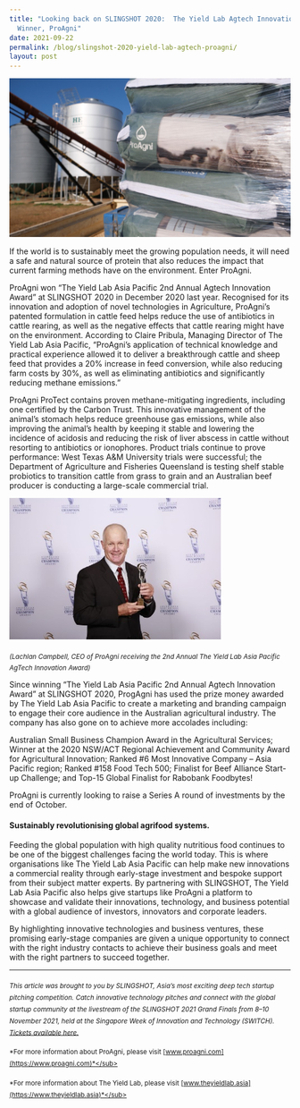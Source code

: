 ```yaml
---
title: "Looking back on SLINGSHOT 2020:  The Yield Lab Agtech Innovation Award
  Winner, ProAgni"
date: 2021-09-22
permalink: /blog/slingshot-2020-yield-lab-agtech-proagni/
layout: post
---
```

![Alt text for image on Isomer site](/images/switch_2021_the_yield_lab_proagni_1.jpg)

If the world is to sustainably meet the growing population needs, it will need a safe and natural source of protein that also reduces the impact that current farming methods have on the environment. Enter ProAgni.

ProAgni won “The Yield Lab Asia Pacific 2nd Annual Agtech Innovation Award” at SLINGSHOT 2020 in December 2020 last year. Recognised for its innovation and adoption of novel technologies in Agriculture, ProAgni’s patented formulation in cattle feed helps reduce the use of antibiotics in cattle rearing, as well as the negative effects that cattle rearing might have on the environment. According to Claire Pribula, Managing Director of The Yield Lab Asia Pacific, “ProAgni’s application of technical knowledge and practical experience allowed it to deliver a breakthrough cattle and sheep feed that provides a 20% increase in feed conversion, while also reducing farm costs by 30%, as well as eliminating antibiotics and significantly reducing methane emissions.”

ProAgni ProTect contains proven methane-mitigating ingredients, including one certified by the Carbon Trust. This innovative management of the animal’s stomach helps reduce greenhouse gas emissions, while also improving the animal’s health by keeping it stable and lowering the incidence of acidosis and reducing the risk of liver abscess in cattle without resorting to antibiotics or ionophores. Product trials continue to prove performance: West Texas A&M University trials were successful; the Department of Agriculture and Fisheries Queensland is testing shelf stable probiotics to transition cattle from grass to grain and an Australian beef producer is conducting a large-scale commercial trial.

![Lachlan Campbell, CEO of ProAgni receiving the 2nd Annual The Yield Lab Asia Pacific AgTech Innovation Award](/images/switch_2021_the_yield_lab_proagni_2.jpg)

<sub>*(Lachlan Campbell, CEO of ProAgni receiving the 2nd Annual The Yield Lab Asia Pacific AgTech Innovation Award)*</sub>

Since winning “The Yield Lab Asia Pacific 2nd Annual Agtech Innovation Award” at SLINGSHOT 2020, ProgAgni has used the prize money awarded by The Yield Lab Asia Pacific to create a marketing and branding campaign to engage their core audience in the Australian agricultural industry. The company has also gone on to achieve more accolades including: 

Australian Small Business Champion Award in the Agricultural Services; Winner at the 2020 NSW/ACT Regional Achievement and Community Award for Agricultural Innovation; Ranked #6 Most Innovative Company – Asia Pacific region; Ranked #158 Food Tech 500; Finalist for Beef Alliance Start-up Challenge; and Top-15 Global Finalist for Rabobank Foodbytes! 

ProAgni is currently looking to raise a Series A round of investments by the end of October.

#### Sustainably revolutionising global agrifood systems. 

Feeding the global population with high quality nutritious food continues to be one of the biggest challenges facing the world today. This is where organisations like The Yield Lab Asia Pacific can help make new innovations a commercial reality through early-stage investment and bespoke support from their subject matter experts. By partnering with SLINGSHOT, The Yield Lab Asia Pacific also helps give startups like ProAgni a platform to showcase and validate their innovations, technology, and business potential with a global audience of investors, innovators and corporate leaders. 

By highlighting innovative technologies and business ventures, these promising early-stage companies are given a unique opportunity to connect with the right industry contacts to achieve their business goals and meet with the right partners to succeed together. 

---
<sub>*This article was brought to you by SLINGSHOT, Asia’s most exciting deep tech startup pitching competition. Catch innovative technology pitches and connect with the global startup community at the livestream of the SLINGSHOT 2021 Grand Finals from 8–10 November 2021, held at the Singapore Week of Innovation and Technology (SWITCH). [Tickets available here.](https://bit.ly/3o3X6ga)*</sub>

<sub>*For more information about ProAgni, please visit [www.proagni.com](https://www.proagni.com)*</sub>

<sub>*For more information about The Yield Lab, please visit [www.theyieldlab.asia](https://www.theyieldlab.asia)*</sub>